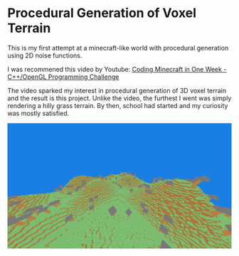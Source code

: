 # Procedural Generation of Voxel Terrain
This is my first attempt at a minecraft-like world with procedural generation using 2D noise functions.

I was recommened this video by Youtube: [Coding Minecraft in One Week - C++/OpenGL Programming Challenge](https://www.youtube.com/watch?v=Xq3isov6mZ8&t=169s)

The video sparked my interest in procedural generation of 3D voxel terrain and the result is this project. Unlike the video, the furthest I went was simply rendering a hilly grass terrain. By then, school had started and my curiosity was mostly satisfied.

![End product image](/sample.png)
